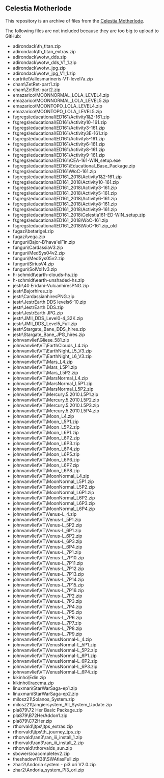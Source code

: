 ## Celestia Motherlode

This repository is an archive of files from the [Celestia Motherlode](http://celestiamotherlode.net/).

The following files are not included because they are too big to upload to GitHub:
- adirondack\th_titan.zip
- adirondack\th_titan_extras.zip
- adirondack\wotw_dds.zip
- adirondack\wotw_dds_V1_1.zip
- adirondack\wotw_jpg.zip
- adirondack\wotw_jpg_V1_1.zip
- cartrite\Vallesmarineris-VT-level7a.zip
- cham\ZetRet-part1.zip
- cham\ZetRet-part2.zip
- emazarico\MOONNORMAL_LOLA_LEVEL4.zip
- emazarico\MOONNORMAL_LOLA_LEVEL5.zip
- emazarico\MOONTOPO_LOLA_LEVEL4.zip
- emazarico\MOONTOPO_LOLA_LEVEL5.zip
- fsgregs\educational\ED161\Activity1&2-161.zip
- fsgregs\educational\ED161\Activity10-161.zip
- fsgregs\educational\ED161\Activity3-161.zip
- fsgregs\educational\ED161\Activity3E-161.zip
- fsgregs\educational\ED161\Activity5-161.zip
- fsgregs\educational\ED161\Activity6-161.zip
- fsgregs\educational\ED161\Activity8-161.zip
- fsgregs\educational\ED161\Activity9-161.zip
- fsgregs\educational\ED161\CEA-161-WIN_setup.exe
- fsgregs\educational\ED161\Educational_Base_Package.zip
- fsgregs\educational\ED161\WoC-161.zip
- fsgregs\educational\ED161_2018\Activity1&2-161.zip
- fsgregs\educational\ED161_2018\Activity10-161.zip
- fsgregs\educational\ED161_2018\Activity3-161.zip
- fsgregs\educational\ED161_2018\Activity5-161.zip
- fsgregs\educational\ED161_2018\Activity6-161.zip
- fsgregs\educational\ED161_2018\Activity8-161.zip
- fsgregs\educational\ED161_2018\Activity9-161.zip
- fsgregs\educational\ED161_2018\Celestia161-ED-WIN_setup.zip
- fsgregs\educational\ED161_2018\WoC-161.zip
- fsgregs\educational\ED161_2018\WoC-161.zip_old
- fugazi\betarigel.zip
- fugazi\vega.zip
- fungun\Bajor-B'hava'elFin.zip
- fungun\CardassiaV3.zip
- fungun\MedSys04v2.zip
- fungun\MedSys05v2.zip
- fungun\SiriusV4.zip
- fungun\SolVol1v3.zip
- h-schmidt\earth-clouds-hs.zip
- h-schmidt\earth-unshaded-hs.zip
- jestr\40 Eridani-VulcanhiresPNG.zip
- jestr\Bajorhires.zip
- jestr\CardassianhiresPNG.zip
- jestr\JestrEarth DDS levels6-10.zip
- jestr\JestrEarth DDS.zip
- jestr\JestrEarth JPG.zip
- jestr\JMII_DDS_Level0-4_32K.zip
- jestr\JMII_DDS_Level5_Full.zip
- jestr\Stargate_Bane_DDS_hires.zip
- jestr\Stargate_Bane_JPG_hires.zip
- johnvanvliet\Gliese_581.zip
- johnvanvliet\VT\EarthClouds_L4.zip
- johnvanvliet\VT\EarthNight_L5_V3.zip
- johnvanvliet\VT\EarthNight_L6_V3.zip
- johnvanvliet\VT\Mars_L4.zip
- johnvanvliet\VT\Mars_L5P1.zip
- johnvanvliet\VT\Mars_L5P2.zip
- johnvanvliet\VT\MarsNormal_L4.zip
- johnvanvliet\VT\MarsNormal_L5P1.zip
- johnvanvliet\VT\MarsNormal_L5P2.zip
- johnvanvliet\VT\Mercury.5.2010.L5P1.zip
- johnvanvliet\VT\Mercury.5.2010.L5P2.zip
- johnvanvliet\VT\Mercury.5.2010.L5P3.zip
- johnvanvliet\VT\Mercury.5.2010.L5P4.zip
- johnvanvliet\VT\Moon_L4.zip
- johnvanvliet\VT\Moon_L5P1.zip
- johnvanvliet\VT\Moon_L5P2.zip
- johnvanvliet\VT\Moon_L6P1.zip
- johnvanvliet\VT\Moon_L6P2.zip
- johnvanvliet\VT\Moon_L6P3.zip
- johnvanvliet\VT\Moon_L6P4.zip
- johnvanvliet\VT\Moon_L6P5.zip
- johnvanvliet\VT\Moon_L6P6.zip
- johnvanvliet\VT\Moon_L6P7.zip
- johnvanvliet\VT\Moon_L6P8.zip
- johnvanvliet\VT\MoonNormal_L4.zip
- johnvanvliet\VT\MoonNormal_L5P1.zip
- johnvanvliet\VT\MoonNormal_L5P2.zip
- johnvanvliet\VT\MoonNormal_L6P1.zip
- johnvanvliet\VT\MoonNormal_L6P2.zip
- johnvanvliet\VT\MoonNormal_L6P3.zip
- johnvanvliet\VT\MoonNormal_L6P4.zip
- johnvanvliet\VT\Venus-L_4.zip
- johnvanvliet\VT\Venus-L_5P1.zip
- johnvanvliet\VT\Venus-L_5P2.zip
- johnvanvliet\VT\Venus-L_6P1.zip
- johnvanvliet\VT\Venus-L_6P2.zip
- johnvanvliet\VT\Venus-L_6P3.zip
- johnvanvliet\VT\Venus-L_6P4.zip
- johnvanvliet\VT\Venus-L_7P1.zip
- johnvanvliet\VT\Venus-L_7P10.zip
- johnvanvliet\VT\Venus-L_7P11.zip
- johnvanvliet\VT\Venus-L_7P12.zip
- johnvanvliet\VT\Venus-L_7P13.zip
- johnvanvliet\VT\Venus-L_7P14.zip
- johnvanvliet\VT\Venus-L_7P15.zip
- johnvanvliet\VT\Venus-L_7P16.zip
- johnvanvliet\VT\Venus-L_7P2.zip
- johnvanvliet\VT\Venus-L_7P3.zip
- johnvanvliet\VT\Venus-L_7P4.zip
- johnvanvliet\VT\Venus-L_7P5.zip
- johnvanvliet\VT\Venus-L_7P6.zip
- johnvanvliet\VT\Venus-L_7P7.zip
- johnvanvliet\VT\Venus-L_7P8.zip
- johnvanvliet\VT\Venus-L_7P9.zip
- johnvanvliet\VT\VenusNormal-L_4.zip
- johnvanvliet\VT\VenusNormal-L_5P1.zip
- johnvanvliet\VT\VenusNormal-L_5P2.zip
- johnvanvliet\VT\VenusNormal-L_6P1.zip
- johnvanvliet\VT\VenusNormal-L_6P2.zip
- johnvanvliet\VT\VenusNormal-L_6P3.zip
- johnvanvliet\VT\VenusNormal-L_6P4.zip
- kikinho\Edin.zip
- kikinho\Iracema.zip
- linuxman\StarWarSaga-ep1.zip
- linuxman\StarWarSaga-ep2.zip
- milosz21\Solanos_System.zip
- milosz21\tangiersystem_All_System_Update.zip
- pla879\72 Her Basic Package.zip
- pla879\B72HerAddon1.zip
- pla879\C72Her.zip
- rthorvald\jtps\jtps_extras.zip
- rthorvald\jtps\th_journey_tps.zip
- rthorvald\ran3\ran_iii_install_1.zip
- rthorvald\ran3\ran_iii_install_2.zip
- rthorvald\rthorvalds_sun.zip
- sbowers\oacompletev2.zip
- theshadow1138\SWAtlasFull.zip
- zhar2\Andoria system - pi3 ori V2.0.zip
- zhar2\Andoria_system_Pi3_ori.zip